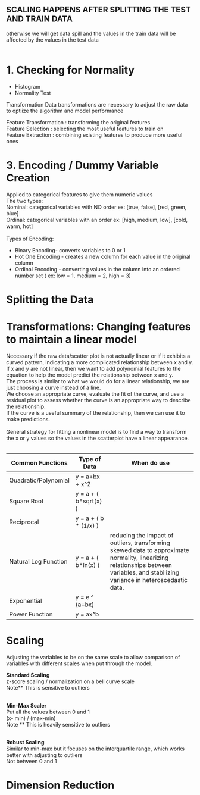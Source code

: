 ## SCALING HAPPENS AFTER SPLITTING THE TEST AND TRAIN DATA
otherwise we will get data spill and the values in the train data will be affected by the values in the test data <br><br>


# 1. Checking for Normality
* Histogram
* Normality Test

Transformation
Data transformations are necessary to adjust the raw data to optiize the algorithm and model performance


Feature Transformation : transforming the original features <Br>
Feature Selection :  selecting the most useful features to train on <br>
Feature Extraction : combining existing features to produce more useful ones <br>


# 3. Encoding / Dummy Variable Creation
Applied to categorical features to give them numeric values <br>
The two types: <Br>
Nominal: categorical variables with NO order ex: [true, false], [red, green, blue]  <br>
Ordinal: categorical variables with an order ex: [high, medium, low], [cold, warm, hot] <Br>
<Br>
Types of Encoding: <br>
* Binary  Encoding- converts variables to 0 or 1
* Hot One Encoding - creates a new column for each value in the original column
* Ordinal Encoding - converting values in the column into an ordered number set ( ex: low = 1, medium = 2, high = 3)

# Splitting the Data

# Transformations: Changing features to maintain a linear model
Necessary if the raw data/scatter plot is not actually linear or if it exhibits a curved pattern, indicating a more complicated relationship between x and y. <Br>
If x and y are not linear, then we want to add polynomial features to the equation to help the model predict the relationship between x and y. <br>
The process is similar to what we would do for a linear relationship, we are just choosing a curve instead of a line. <br>
We choose an appropriate curve, evaluate the fit of the curve, and use a residual plot to assess whether the curve is an appropriate way to describe the relationship. <br>
If the curve is a useful summary of the relationship, then we can use it to make predictions. <br>
<br>
General strategy for fitting a nonlinear model is to find a way to transform the x or y values so the values in the scatterplot have a linear appearance. <br> <br>

| Common Functions       | Type of Data          | When do use         |
| -----------------------| ----------------------|----------------------|
| Quadratic/Polynomial   | y = a+bx + x^2        |     |
| Square Root            | y = a + ( b*sqrt(x) ) |      |
| Reciprocal             | y = a + ( b * (1/x) ) |       | 
| Natural Log Function   | y = a + ( b*ln(x) )   |  reducing the impact of outliers, transforming skewed data to approximate normality, linearizing relationships between variables, and stabilizing variance in heteroscedastic data.      |
| Exponential            | y = e ^ (a+bx)        |      |
| Power Function         |  y = ax^b             |      |

# Scaling
Adjusting the variables to be on the same scale to allow comparison of variables with different scales when put through the model. <br>

__Standard Scaling__ <br>
z-score scaling / normalization on a bell curve scale <br>
Note** This is sensitive to outliers <br> <br>

__Min-Max Scaler__ <br>
Put all the values between 0 and 1 <br>
(x- min) / (max-min) <br>
Note **  This is heavily sensitive to outliers <br> <br>
 
__Robust Scaling__ <br>
Similar to min-max but it focuses on the interquartile range, which works better with adjusting to outliers <br>
Not between 0 and 1


# Dimension Reduction

